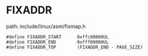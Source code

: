 FIXADDR
========================================

path: include/linux/asm/fixmap.h
```
#define FIXADDR_START      0xffc00000UL
#define FIXADDR_END        0xfff00000UL
#define FIXADDR_TOP        (FIXADDR_END - PAGE_SIZE)
```